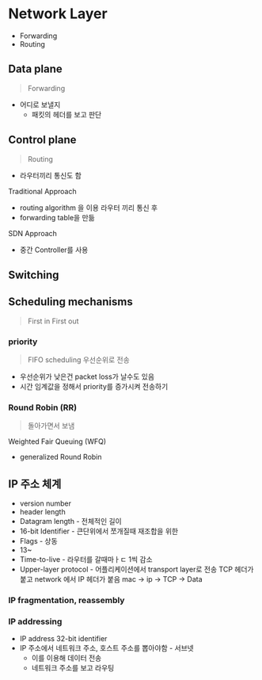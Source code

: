 # Network Layer

- Forwarding
- Routing

## Data plane
> Forwarding
- 어디로 보낼지
    - 패킷의 헤더를 보고 판단

## Control plane
> Routing  
- 라우터끼리 통신도 함  

Traditional Approach
- routing algorithm 을 이용 라우터 끼리 통신 후
- forwarding table을 만듦  

SDN Approach
- 중간 Controller를 사용  

## Switching

## Scheduling mechanisms
> First in First out

### priority
> FIFO scheduling
> 우선순위로 전송
- 우선순위가 낮은건 packet loss가 날수도 있음
- 시간 임계값을 정해서 priority를 증가시켜 전송하기

### Round Robin (RR)
> 돌아가면서 보냄  

Weighted Fair Queuing (WFQ)
- generalized Round Robin

## IP 주소 체계
- version number
- header length
- Datagram length - 전체적인 길이
- 16-bit Identifier - 큰단위에서 쪼개질때 재조합을 위한
- Flags - 상동
- 13~
- Time-to-live - 라우터를 갈때마ㅏㄷ 1씩 감소
- Upper-layer protocol - 어플리케이션에서 transport layer로 전송 TCP 헤더가 붙고 network 에서 IP 헤더가 붙음 mac -> ip -> TCP -> Data 

### IP fragmentation, reassembly


### IP addressing
- IP address 32-bit identifier
- IP 주소에서 네트워크 주소, 호스트 주소를 뽑아야함 - 서브넷
    - 이를 이용해 데이터 전송
    - 네트워크 주소를 보고 라우팅




